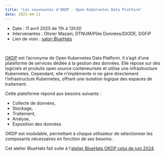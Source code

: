 ```yaml
---
title: "Les nouveautés d'OKDP - Open Kubernetes Data Platform"
date: 2025-04-11
---
```


- Date : 11 avril 2025 de 11h à 12h30
- Intervenantes : Olivier Mazain, DTNUM/Pôle Données/DIODE, DGFiP
- Lien de visio : [salon BlueHats](https://webinaire.numerique.gouv.fr/meeting/signin/invite/362/creator/369/hash/14eb55bd230aa1a8b8a98e0ee35b056d0196afcf)

<br/>

[OKDP](https://okdp.io) est l’acronyme de Open Kubernetes Data
Platform. Il s’agit d’une plateforme de services dédiée à la gestion
des données. Elle repose sur des logiciels et produits open source
conteneurisés et utilise une infrastructure Kubernetes. Cependant,
elle n’implémente ni ne gère directement l’infrastructure Kubernetes,
offrant une isolation logique des espaces de traitement.

Cette plateforme répond aux besoins suivants :

- Collecte de données,
- Stockage,
- Traitement,
- Analyse,
- Exposition des données.

OKDP est modulable, permettant à chaque utilisateur de sélectionner les composants nécessaires en fonction de ses besoins.

Cet atelier BlueHats fait suite à l'[atelier BlueHats OKDP celui de juin 2024](https://code.gouv.fr/fr/bluehats/okdp/).

